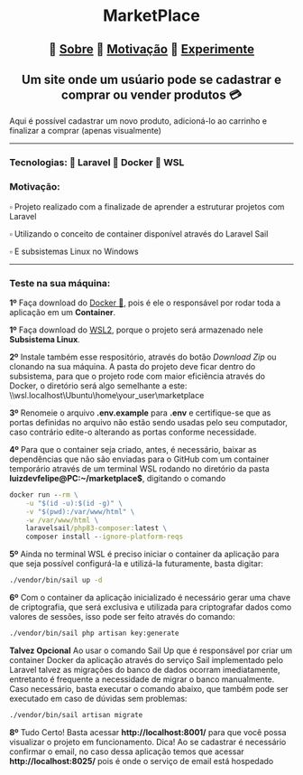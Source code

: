 <h1 align="center">MarketPlace</h1>

<h2 align="center">🔸 <a href='#Sobre'>Sobre</a> 🔸 <a href='#Motivo'>Motivação</a> 🔸 <a href='#Experimente'>Experimente</a></h2>

<h2 id='Sobre' align="center">Um site onde um usúario pode se cadastrar e comprar ou vender produtos 💳</h2>
<p>Aqui é possível cadastrar um novo produto, adicioná-lo ao carrinho e finalizar a comprar (apenas visualmente)</p>

<hr>
<h3>Tecnologias: 📑 Laravel 📑 Docker 📑 WSL</h3>

<h3 id='Motivo'>Motivação:</h3>
<p> ▫️ Projeto realizado com a finalizade de aprender a estruturar projetos com Laravel </p> 
<p> ▫️ Utilizando o conceito de container disponível através do Laravel Sail</p> 
<p> ▫️ E subsistemas Linux no Windows</p> 

<hr>

<h3 id='Experimente'>Teste na sua máquina:</h3>
<p><strong>1º</strong> Faça download do <a href='https://www.docker.com/products/docker-desktop/'>Docker 🐋</a>, pois é ele o responsável por rodar toda a aplicação em um <strong>Container</strong>.</p>
<p><strong>1º</strong> Faça download do <a href='https://learn.microsoft.com/en-us/windows/wsl/install'>WSL2</a>, porque o projeto será armazenado nele <strong>Subsistema Linux</strong>.</p>

<p><strong>2º</strong> Instale também esse respositório, através do botão <i>Download Zip</i> ou clonando na sua máquina. A pasta do projeto deve ficar dentro do subsistema, para que o projeto rode com maior eficiência através do Docker, 
    o diretório será algo semelhante a este: \\wsl.localhost\Ubuntu\home\your_user\marketplace
</p>
<p><strong>3º</strong> Renomeie o arquivo <strong>.env.example</strong> para <strong>.env</strong> e certifique-se que as portas definidas no arquivo não estão sendo usadas pelo seu computador, caso contrário edite-o alterando as portas conforme necessidade.</p>

<p><strong>4º</strong> Para que o container seja criado, antes, é necessário, baixar as dependências que não são enviadas para o GitHub com um container temporário através de um terminal WSL rodando no diretório da pasta <strong>luizdevfelipe@PC:~/marketplace$</strong>, digitando o comando<br>

```cmd
docker run --rm \
    -u "$(id -u):$(id -g)" \
    -v "$(pwd):/var/www/html" \
    -w /var/www/html \
    laravelsail/php83-composer:latest \
    composer install --ignore-platform-reqs
```

<p><strong>5º</strong> Ainda no terminal WSL é preciso iniciar o container da aplicação para que seja possível configurá-la e utilizá-la futuramente, basta digitar:<br>

```cmd
./vendor/bin/sail up -d
```

<p><strong>6º</strong> Com o container da aplicação inicializado é necessário gerar uma chave de criptografia, que será exclusiva e utilizada para criptografar dados como valores de sessões, isso pode ser feito através do comando:<br>

```cmd
./vendor/bin/sail php artisan key:generate
```

<p><strong>Talvez Opcional</strong> Ao usar o comando Sail Up que é responsável por criar um container Docker da aplicação através do serviço Sail implementado pelo Laravel talvez as migrações do banco de dados ocorram imediatamente, entretanto é frequente a necessidade de migrar o banco manualmente. Caso necessário, basta executar o comando abaixo, que também pode ser executado em caso de dúvidas sem problemas:<br>

```cmd
./vendor/bin/sail artisan migrate
```

<p><strong>8º</strong> Tudo Certo! Basta acessar <strong>http://localhost:8001/</strong> para que você possa visualizar o projeto em funcionamento. Dica! Ao se cadastrar é necessário confirmar o email, no caso dessa aplicação temos que acessar <strong>http://localhost:8025/</strong> pois é onde o serviço de email está hospedado</p>
